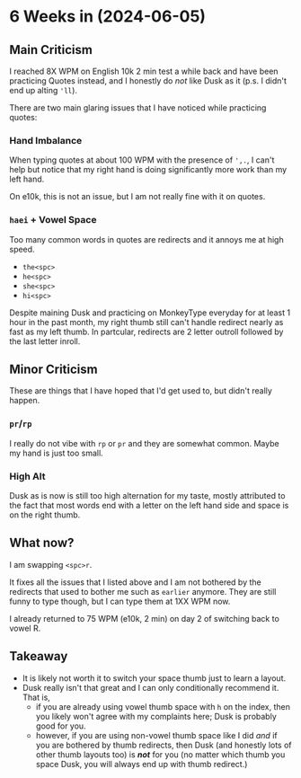 # 6 Weeks in (2024-06-05)
## Main Criticism

I reached 8X WPM on English 10k 2 min test a while back and have been practicing Quotes instead,
and I honestly do _not_ like Dusk as it (p.s. I didn't end up alting `'ll`).

There are two main glaring issues that I have noticed while practicing quotes:
### Hand Imbalance
When typing quotes at about 100 WPM with the presence of `',.`, 
I can't help but notice that my right hand is doing 
significantly more work than my left hand. 

On e10k, this is not an issue, but I am not really fine with it on quotes.

### `haei` + Vowel Space
Too many common words in quotes are redirects and it annoys me at high speed.
- `the<spc>`
- `he<spc>`
- `she<spc>`
- `hi<spc>`

Despite maining Dusk and practicing on MonkeyType everyday for at least 1 hour in the past month,
my right thumb still can't handle redirect nearly as fast as my left thumb. In partcular,
redirects are 2 letter outroll followed by the last letter inroll.

## Minor Criticism
These are things that I have hoped that I'd get used to, but didn't really happen.

### `pr`/`rp`
I really do not vibe with `rp` or `pr` and they are somewhat common. Maybe my hand is just too small.

### High Alt
Dusk as is now is still too high alternation for my taste, mostly attributed to the fact that 
most words end with a letter on the left hand side and space is on the right thumb. 


## What now?
I am swapping `<spc>r`.

It fixes all the issues that I listed above and I am not bothered by the redirects that used to bother
me such as `earlier` anymore. They are still funny to type though, but I can type them at 1XX WPM now.

I already returned to 75 WPM (e10k, 2 min) on day 2 of switching back to vowel R.


## Takeaway
- It is likely not worth it to switch your space thumb just to learn a layout.
- Dusk really isn't that great and I can only conditionally recommend it. 
That is, 
  - if you are already using vowel thumb space with `h` on the index, then you likely won't agree with my complaints here; Dusk is probably good for you.
  - however, if you are using non-vowel thumb space like I did _and_ if you are bothered by thumb redirects, then Dusk (and honestly lots of other thumb layouts too) is **_not_** for you 
(no matter which thumb you space Dusk, you will always end up with thumb redirect.)

